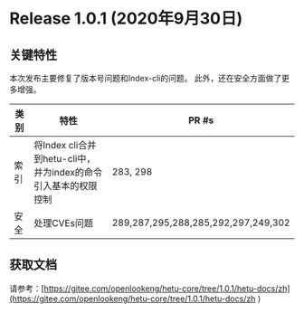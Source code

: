 # Release 1.0.1 (2020年9月30日)

## 关键特性

本次发布主要修复了版本号问题和Index-cli的问题。 此外，还在安全方面做了更多增强。

| 类别                    | 特性                                                      | PR #s                                                        |
| ----------------------- | ------------------------------------------------------------ | ------------------------------------------------------------ |
| 索引                | 将Index cli合并到hetu-cli中，并为index的命令引入基本的权限控制                                               | 283, 298                                                          |
| 安全 | 处理CVEs问题 | 289,287,295,288,285,292,297,249,302                                                           |

## 获取文档

请参考：[https://gitee.com/openlookeng/hetu-core/tree/1.0.1/hetu-docs/zh](https://gitee.com/openlookeng/hetu-core/tree/1.0.1/hetu-docs/zh )